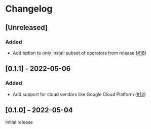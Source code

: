 # Changelog

## [Unreleased]

### Added

- Add option to only install subset of operators from release ([#18](https://github.com/stackabletech/stackablectl/pull/18))

## [0.1.1] - 2022-05-06

### Added

- Add support for cloud vendors like Google Cloud Platform ([#12](https://github.com/stackabletech/stackablectl/pull/12))

## [0.1.0] - 2022-05-04

Initial release
